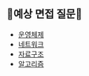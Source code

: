 ## 📍예상 면접 질문📍

- [운영체제](https://github.com/corrvax/ComputerScienceStudy/blob/main/%EC%98%88%EC%83%81%EC%A7%88%EB%AC%B8_%EC%9A%B4%EC%98%81%EC%B2%B4%EC%A0%9C.md)
- [네트워크]()
- [자료구조]()
- [알고리즘]()

